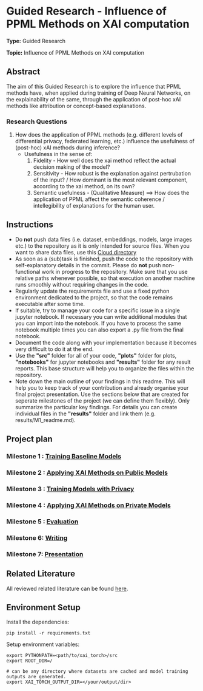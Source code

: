 # Guided Research - Influence of PPML Methods on XAI computation

**Type:**
Guided Research

**Topic:**
Influence of PPML Methods on XAI computation

## Abstract
The aim of this Guided Research is to explore the influence that PPML methods have, when applied during training of Deep Neural Networks, on the explainability of the same, through the application of post-hoc xAI methods like attribution or concept-based explanations.

### Research Questions
1. How does the application of PPML methods (e.g. different levels of differential privacy, federated learning, etc.) influence the usefulness of (post-hoc) xAI methods during inference?
	- Usefulness in the sense of:
		1. Fidelity - How well does the xai method reflect the actual decision making of the model?
		2. Sensitivity - How robust is the explanation against pertrubation of the input? / How dominant is the most relevant component, according to the xai method, on its own?
		3. Semantic usefulness - (Qualitative Measure) ==> How does the application of PPML affect the semantic coherence / intellegibility of explanations for the human user.

## Instructions
- Do **not** push data files (i.e. dataset, embeddings, models, large images etc.) to the repository as it is only intended for source files. When you want to share data files, use this [Cloud directory](https://cloud.dfki.de/owncloud/index.php/s/G8HBRfpqDnFK3Nb)
- As soon as a (sub)task is finished, push the code to the repository with self-explanatory details in the commit. Please do **not** push non-functional work in progress to the repository. Make sure that you use relative paths whenever possible, so that execution on another machine runs smoothly without requiring changes in the code.
- Regularly update the requirements file and use a fixed python environment dedicated to the project, so that the code remains executable after some time.
- If suitable, try to manage your code for a specific issue in a single jupyter notebook. If necessary you can write additional modules that you can import into the notebook. If you have to process the same notebook multiple times you can also export a .py file from the final notebook.
- Document the code along with your implementation because it becomes very difficult to do it at the end.
- Use the **"src"** folder for all of your code, **"plots"** folder for plots, **"notebooks"** for jupyter notebooks and **"results"** folder for any result reports. This base structure will help you to organize the files within the repository.
- Note down the main outline of your findings in this readme. This will help you to keep track of your contribution and already organise your final project presentation. Use the sections below that are created for seperate milestones of the project (we can define them flexibly). Only summarize the particular key findings. For details you can create individual files in the **"results"** folder and link them (e.g. results/M1_readme.md).

## Project plan

### Milestone 1 : [Training Baseline Models](#)

### Milestone 2 : [Applying XAI Methods on Public Models](#)

### Milestone 3 : [Training Models with Privacy](#)

### Milestone 4 : [Applying XAI Methods on Private Models](#)

### Milestone 5 : [Evaluation](#)

### Milestone 6: [Writing](#)

### Milestone 7: [Presentation](#)

## Related Literature
All reviewed related literature can be found [here](#).

## Environment Setup
Install the dependencies:
```
pip install -r requirements.txt
```

Setup environment variables:
```
export PYTHONPATH=<path/to/xai_torch>/src
export ROOT_DIR=/

# can be any directory where datasets are cached and model training outputs are generated.
export XAI_TORCH_OUTPUT_DIR=</your/output/dir>
```
